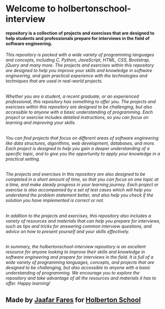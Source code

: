 # Welcome to holbertonschool-interview

#### repository is a collection of projects and exercises that are designed to help students and professionals prepare for interviews in the field of software engineering.

###### This repository is packed with a wide variety of programming languages and concepts, including C, Python, JavaScript, HTML, CSS, Bootstrap, jQuery and many more. The projects and exercises within this repository are designed to help you improve your skills and knowledge in software engineering, and gain practical experience with the technologies and techniques that are used in real-world projects.

###### Whether you are a student, a recent graduate, or an experienced professional, this repository has something to offer you. The projects and exercises within this repository are designed to be challenging, but also accessible to anyone with a basic understanding of programming. Each project or exercise includes detailed instructions, so you can focus on learning and improving your skills.

###### You can find projects that focus on different areas of software engineering like data structures, algorithms, web development, databases, and more. Each project is designed to help you gain a deeper understanding of a specific topic, and to give you the opportunity to apply your knowledge in a practical setting.

###### The projects and exercises in this repository are also designed to be completed in a short amount of time, so that you can focus on one topic at a time, and make steady progress in your learning journey. Each project or exercise is also accompanied by a set of test cases which will help you understand the problem statement better, and also help you check if the solution you have implemented is correct or not.

###### In addition to the projects and exercises, this repository also includes a variety of resources and materials that can help you prepare for interviews, such as tips and tricks for answering common interview questions, and advice on how to present yourself and your skills effectively.

###### In summary, the holbertonschool-interview repository is an excellent resource for anyone looking to improve their skills and knowledge in software engineering and prepare for interviews in the field. It is full of a wide variety of programming languages, concepts, and projects that are designed to be challenging, but also accessible to anyone with a basic understanding of programming. We encourage you to explore the repository and take advantage of all the resources and materials it has to offer. Happy learning!




## Made by [Jaafar Fares](https://github.com/jaafarfares) for [Holberton School](https://www.holbertonschool.com/)
